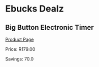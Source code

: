
# Ebucks Dealz
## Big Button Electronic Timer
[Product Page](https://www.ebucks.com/web/shop/productSelected.do?prodId=1149066030&catId=704985963)

Price: R179.00

Savings: 70.0


	